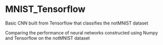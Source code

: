 # MNIST_Tensorflow
Basic CNN built from Tensorflow that classifies the notMNIST dataset

Comparing the performance of neural networks constructed using Numpy and Tensorflow on the notMNIST dataset
